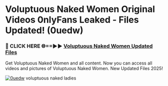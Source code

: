 # Voluptuous Naked Women Original Videos 0nlyFans Leaked - Files Updated! (0uedw)

<h3>🔴 CLICK HERE 🌐==►► <a href="https://tinyurl.com/up5wt9bj" rel="nofollow">Voluptuous Naked Women Updated Files</a></h3>

Get Voluptuous Naked Women and all content. Now you can access all videos and pictures of Voluptuous Naked Women. New Updated Files 2025!

[![0uedw](https://i.imgur.com/ABiUzMV.gif)](https://tinyurl.com/up5wt9bj)
voluptuous naked ladies